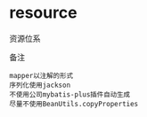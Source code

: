# resource

资源位系

备注
```
mapper以注解的形式
序列化使用jackson
不使用公司mybatis-plus插件自动生成
尽量不使用BeanUtils.copyProperties
```

